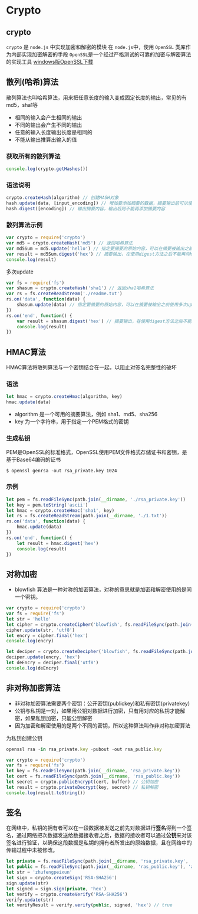 # Crypto

## crypto

`crypto` 是 `node.js` 中实现加密和解密的模块 在 `node.js`中，使用 `OpenSSL` 类库作为内部实现加密解密的手段  `OpenSSL`是一个经过严格测试的可靠的加密与解密算法的实现工具
[windows版OpenSSL下载](dl.pconline.com.cn/download/355862-1.html)

## 散列(哈希)算法

散列算法也叫哈希算法，用来把任意长度的输入变成固定长度的输出，常见的有md5，sha1等

- 相同的输入会产生相同的输出
- 不同的输出会产生不同的输出
- 任意的输入长度输出长度是相同的
- 不能从输出推算出输入的值

### 获取所有的散列算法

```javascript
console.log(crypto.getHashes())
```

### 语法说明

```javascript
crypto.createHash(algorithm) // 创建HASH对象
hash.update(data, [input_encoding]) // 增加要添加摘要的数据，摘要输出前可以使用多次update
hash.digest([encoding]) // 输出摘要内容，输出后则不能再添加摘要内容
```

### 散列算法示例

```javascript
var crypto = require('crypto')
var md5 = crypto.createHash('md5') // 返回哈希算法
var md5Sum = md5.update('hello') // 指定要摘要的原始内容，可以在摘要被输出之前使用多次update方法来添加摘要内容
var result = md5Sum.digest('hex') // 摘要输出，在使用digest方法之后不能再向hash对象追加摘要内容
console.log(result)
```

多次update

```javascript
var fs = require('fs')
var shasum = crypto.createHash('sha1') // 返回sha1哈希算法
var rs = fs.createReadStream('./readme.txt')
rs.on('data', function(data) {
    shasum.update(data) // 指定要摘要的原始内容，可以在摘要被输出之前使用多次update方法来添加摘要内容
})
rs.on('end', function() {
    var result = shasum.digest('hex') // 摘要输出，在使用digest方法之后不能再向hash对象追加摘要内容
    console.log(result)
})
```

## HMAC算法

HMAC算法将散列算法与一个密钥结合在一起，以阻止对签名完整性的破坏

### 语法

```javascript
let hmac = crypto.createHmac(algorithm, key)
hmac.update(data)
```

- algorithm 是一个可用的摘要算法，例如 sha1、md5、sha256
- key 为一个字符串，用于指定一个PEM格式的密钥

### 生成私钥

PEM是OpenSSL的标准格式，OpenSSL使用PEM文件格式存储证书和密钥，是基于Base64编码的证书

```shell
$ openssl genrsa -out rsa_private.key 1024
```

### 示例

```javascript
let pem = fs.readFileSync(path.join(__dirname, './rsa_private.key'))
let key = pem.toString('ascii')
let hmac = crypto.createHmac('sha1', key)
let rs = fs.createReadStream(path.join(__dirname, './1.txt'))
rs.on('data', function(data) {
    hmac.update(data)
})
rs.on('end', function() {
    let result = hmac.digest('hex')
    console.log(result)
})
```

## 对称加密

- blowfish 算法是一种对称的加密算法，对称的意思就是加密和解密使用的是同一个密钥。

```javascript
var crypto = require('crypto')
var fs = require('fs')
let str = 'hello'
let cipher = crypto.createCipher('blowfish', fs.readFileSync(path.join(__dirname, 'rsa_private.key')))
cipher.update(str, 'utf8')
let encry = cipher.final('hex')
console.log(encry)

let deciper = crypto.createDecipher('blowfish', fs.readFileSync(path.join(__dirname, 'rsa_private.key')))
deciper.update(encry, 'hex')
let deEncry = deciper.final('utf8')
console.log(deEncry)
```

## 非对称加密算法

- 非对称加密算法需要两个密钥：公开密钥(publickey)和私有密钥(privatekey)
- 公钥与私钥是一对，如果用公钥对数据进行加密，只有用对应的私钥才能解密，如果私钥加密，只能公钥解密
- 因为加密和解密使用的是两个不同的密钥，所以这种算法叫作非对称加密算法

为私钥创建公钥

```javascript
openssl rsa -in rsa_private.key -pubout -out rsa_public.key
```

```javascript
var crypto = require('crypto')
var fs = require('fs')
let key = fs.readFileSync(path.join(__dirname, 'rsa_private.key'))
let cert = fs.readFileSync(path.join(__dirname, 'rsa_public.key'))
let secret = crypto.publicEncrypt(cert, buffer) // 公钥加密
let result = crypto.privateDecrypt(key, secret) // 私钥解密
console.log(result.toString())
```

## 签名

在网络中，私钥的拥有者可以在一段数据被发送之前先对数据进行**签名**得到一个签名，通过网络把次数据发送给数据接收者之后，数据的接收者可以通过**公钥**来对该签名进行验证，以确保这段数据是私钥的拥有者所发出的原始数据，且在网络中的传输过程中未被修改。

```javascript
let private = fs.readFileSync(path.join(__dirname, 'rsa_private.key', 'ascii'))
let public = fs.readFileSync(path.join(__dirname, 'ras_public.key'), 'ascii')
let str = 'zhufengpeixun'
let sign = crypto.createSign('RSA-SHA256')
sign.update(str)
let signed = sign.sign(private, 'hex')
let verify = crypto.createVerify('RSA-SHA256')
verify.update(str)
let verifyResult = verify.verify(public, signed, 'hex') // true
```







